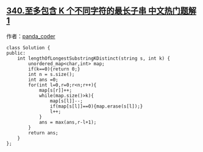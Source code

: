 ## [340.至多包含 K 个不同字符的最长子串 中文热门题解1](https://leetcode.cn/problems/longest-substring-with-at-most-k-distinct-characters/solutions/100000/ha-xi-hua-dong-chuang-kou-by-the-boondoc-mveo)

作者：[panda_coder](https://leetcode.cn/u/panda_coder)
```
class Solution {
public:
    int lengthOfLongestSubstringKDistinct(string s, int k) {
        unordered_map<char,int> map;
        if(k==0){return 0;}
        int n = s.size();
        int ans =0;
        for(int l=0,r=0;r<n;r++){
            map[s[r]]++;
            while(map.size()>k){
                map[s[l]]--;
                if(map[s[l]]==0){map.erase(s[l]);}
                l++;
            }
            ans = max(ans,r-l+1);
        }
        return ans;
    }
};
```
